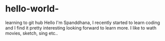 # hello-world-
learning to git hub
Hello I'm Spanddhana, I recently started to learn coding and I find it pretty interesting looking forward to learn more.
I like to wath movies, sketch, sing etc..
